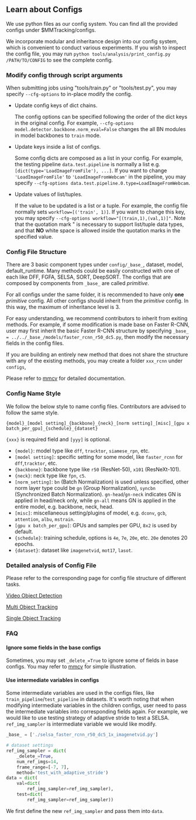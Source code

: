 ## Learn about Configs

We use python files as our config system. You can find all the provided configs under $MMTracking/configs.

We incorporate modular and inheritance design into our config system, which is convenient to conduct various experiments.
If you wish to inspect the config file, you may run `python tools/analysis/print_config.py /PATH/TO/CONFIG` to see the complete config.

### Modify config through script arguments

When submitting jobs using "tools/train.py" or "tools/test.py", you may specify `--cfg-options` to in-place modify the config.

- Update config keys of dict chains.

  The config options can be specified following the order of the dict keys in the original config.
  For example, `--cfg-options model.detector.backbone.norm_eval=False` changes the all BN modules in model backbones to `train` mode.

- Update keys inside a list of configs.

  Some config dicts are composed as a list in your config. For example, the testing pipeline `data.test.pipeline` is normally a list
  e.g. `[dict(type='LoadImageFromFile'), ...]`. If you want to change `'LoadImageFromFile'` to `'LoadImageFromWebcam'` in the pipeline,
  you may specify `--cfg-options data.test.pipeline.0.type=LoadImageFromWebcam`.

- Update values of list/tuples.

  If the value to be updated is a list or a tuple. For example, the config file normally sets `workflow=[('train', 1)]`. If you want to
  change this key, you may specify `--cfg-options workflow="[(train,1),(val,1)]"`. Note that the quotation mark \" is necessary to
  support list/tuple data types, and that **NO** white space is allowed inside the quotation marks in the specified value.

### Config File Structure

There are 3 basic component types under `config/_base_`, dataset, model, default_runtime.
Many methods could be easily constructed with one of each like DFF, FGFA, SELSA, SORT, DeepSORT.
The configs that are composed by components from `_base_` are called _primitive_.

For all configs under the same folder, it is recommended to have only **one** _primitive_ config. All other configs should inherit from the _primitive_ config. In this way, the maximum of inheritance level is 3.

For easy understanding, we recommend contributors to inherit from exiting methods.
For example, if some modification is made base on Faster R-CNN, user may first inherit the basic Faster R-CNN structure by specifying `_base_ = ../../_base_/models/faster_rcnn_r50_dc5.py`, then modify the necessary fields in the config files.

If you are building an entirely new method that does not share the structure with any of the existing methods, you may create a folder `xxx_rcnn` under `configs`,

Please refer to [mmcv](https://mmcv.readthedocs.io/en/latest/understand_mmcv/config.html#config) for detailed documentation.

### Config Name Style

We follow the below style to name config files. Contributors are advised to follow the same style.

```
{model}_[model setting]_{backbone}_{neck}_[norm setting]_[misc]_[gpu x batch_per_gpu]_{schedule}_{dataset}
```

`{xxx}` is required field and `[yyy]` is optional.

- `{model}`: model type like `dff`, `tracktor`, `siamese_rpn`, etc.
- `[model setting]`: specific setting for some model, like `faster_rcnn` for `dff`,`tracktor`, etc.
- `{backbone}`: backbone type like `r50` (ResNet-50), `x101` (ResNeXt-101).
- `{neck}`: neck type like `fpn`, `c5`.
- `[norm_setting]`: `bn` (Batch Normalization) is used unless specified, other norm layer type could be `gn` (Group Normalization), `syncbn` (Synchronized Batch Normalization).
    `gn-head`/`gn-neck` indicates GN is applied in head/neck only, while `gn-all` means GN is applied in the entire model, e.g. backbone, neck, head.
- `[misc]`: miscellaneous setting/plugins of model, e.g. `dconv`, `gcb`, `attention`, `albu`, `mstrain`.
- `[gpu x batch_per_gpu]`: GPUs and samples per GPU, `8x2` is used by default.
- `{schedule}`: training schedule, options is `4e`, `7e`, `20e`, etc.
    `20e` denotes 20 epochs.
- `{dataset}`: dataset like `imagenetvid`, `mot17`, `lasot`.

### Detailed analysis of Config File

Please refer to the corresponding page for config file structure of different tasks.

[Video Object Detection](https://mmtracking.readthedocs.io/en/latest/tutorials/config_vid.html)

[Multi Object Tracking](https://mmtracking.readthedocs.io/en/latest/tutorials/config_mot.html)

[Single Object Tracking](https://mmtracking.readthedocs.io/en/latest/tutorials/config_sot.html)

### FAQ

#### Ignore some fields in the base configs

Sometimes, you may set `_delete_=True` to ignore some of fields in base configs.
You may refer to [mmcv](https://mmcv.readthedocs.io/en/latest/understand_mmcv/config.html#inherit-from-base-config-with-ignored-fields) for simple illustration.

#### Use intermediate variables in configs

Some intermediate variables are used in the configs files, like `train_pipeline`/`test_pipeline` in datasets.
It's worth noting that when modifying intermediate variables in the children configs, user need to pass the intermediate variables into corresponding fields again.
For example, we would like to use testing strategy of adaptive stride to test a SELSA. `ref_img_sampler` is intermediate variable we would like modify.

```python
_base_ = ['./selsa_faster_rcnn_r50_dc5_1x_imagenetvid.py']

# dataset settings
ref_img_sampler = dict(
    _delete_=True,
    num_ref_imgs=14,
    frame_range=[-7, 7],
    method='test_with_adaptive_stride')
data = dict(
    val=dict(
        ref_img_sampler=ref_img_sampler),
    test=dict(
        ref_img_sampler=ref_img_sampler))
```

We first define the new `ref_img_sampler` and pass them into `data`.

